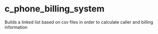 # c_phone_billing_system
Builds a linked list based on csv files in order to calculate caller and billing information
